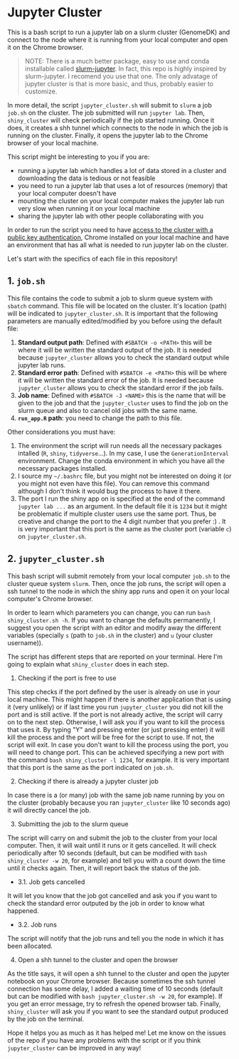 # Jupyter Cluster

This is a bash script to run a jupyter lab on a slurm cluster (GenomeDK) and connect to the node where it is running from your local computer and open it on the Chrome browser. 

> NOTE: There is a much better package, easy to use and conda installable called [slurm-jupyter](https://github.com/kaspermunch/slurm-jupyter). In fact, this repo is highly inspired by slurm-jupyter. I recomend you use that one. The only advatage of jupyter cluster is that is more basic, and thus, probably easier to customize.

In more detail, the script `jupyter_cluster.sh` will submit to `slurm` a job `job.sh` on the cluster. The job submitted will run `jupyter lab`. Then, `shiny_cluster` will check periodically if the job started running. Once it does, it creates a shh tunnel which connects to the node in which the job is running on the cluster. Finally, it opens the jupyter lab to the Chrome browser of your local machine.

This script might be interesting to you if you are:
  - running a jupyter lab which handles a lot of data stored in a cluster and downloading the data is tedious or not feasible
  - you need to run a jupyter lab that uses a lot of resources (memory) that your local computer doesn't have
  - mounting the cluster on your local computer makes the jupyter lab run very slow when running it on your local machine
  - sharing the jupyter lab with other people collaborating with you

In order to run the script you need to have [access to the cluster with a public key authentication](https://genome.au.dk/docs/getting-started/#public-key-authentication), Chrome installed on your local machine and have an environment that has all what is needed to run jupyter lab on the cluster.

Let's start with the specifics of each file in this repository!

## 1. `job.sh`

This file contains the code to submit a job to slurm queue system with `sbatch` command. This file will be located on the cluster. It's location (path) will be indicated to `jupyter_cluster.sh`. It is important that the following parameters are manually edited/modified by you before using the default file:

  1. **Standard output path**: Defined with `#SBATCH -o <PATH>` this will be where it will be written the standard output of the job. It is needed because `jupyter_cluster` allows you to check the standard output while jupyter lab runs.
  2. **Standard error path**: Defined with `#SBATCH -e <PATH>` this will be where it will be written the standard error of the job. It is needed because `jupyter_cluster` allows you to check the standard error if the job fails.
  3. **Job name**: Defined with `#SBATCH -J <NAME>` this is the name that will be given to the job and that the `jupyter_cluster` uses to find the job on the slurm queue and also to cancel old jobs with the same name.
  4. **`run_app.R` path**: you need to change the path to this file.
  
Other considerations you must have:
  1. The environment the script will run needs all the necessary packages intalled (`R`, `shiny`, `tidyverse`...). In my case, I use the `GenerationInterval` environment. Change the conda environment in which you have all the necessary packages installed.
  2. I source my `~/.bashrc` file, but you might not be interested on doing it (or you might not even have this file). You can remove this command although I don't think it would bug the process to have it there.
  3. The port I run the shiny app on is specified at the end of the command `jupyter lab ...` as an argument. In the default file it is `1234` but it might be problematic if multiple cluster users use the same port. Thus, be creative and change the port to the 4 digit number that you prefer :) . It is very important that this port is the same as the cluster port (variable `c`) on `jupyter_cluster.sh`.

## 2. `jupyter_cluster.sh`

This bash script will submit remotely from your local computer `job.sh` to the cluster queue system `slurm`. Then, once the job runs, the script will open a ssh tunnel to the node in which the shiny app runs and open it on your local computer's Chrome browser. 

In order to learn which parameters you can change, you can run `bash shiny_cluster.sh -h`. If you want to change the defaults permanently, I suggest you open the script with an editor and modify away the different variables (specially `s` (path to `job.sh` in the cluster) and `u` (your cluster username)).

The script has different steps that are reported on your terminal. Here I'm going to explain what `shiny_cluster` does in each step.

  1. Checking if the port is free to use

This step checks if the port defined by the user is already on use in your local machine. This might happen if there is another application that is using it (very unlikely) or if last time you run `jupyter_cluster` you did not kill the port and is still active. If the port is not already active, the script will carry on to the next step. Otherwise, I will ask you if you want to kill the process that uses it. By typing "Y" and pressing enter (or just pressing enter) it will kill the process and the port will be free for the script to use. If not, the script will exit. In case you don't want to kill the process using the port, you will need to change port. This can be achieved specifying a new port with the command `bash shiny_cluster -l 1234`, for example. It is very important that this port is the same as the port indicated on `job.sh`.

  2. Checking if there is already a jupyter cluster job

In case there is a (or many) job with the same job name running by you on the cluster (probably because you ran `jupyter_cluster` like 10 seconds ago) it will directly cancel the job.

  3. Submitting the job to the slurm queue
  
The script will carry on and submit the job to the cluster from your local computer. Then, it will wait until it runs or it gets cancelled. It will check periodically after 10 seconds (default, but can be modified with `bash shiny_cluster -w 20`, for example) and tell you with a count down the time until it checks again. Then, it will report back the status of the job. 

  - 3.1. Job gets cancelled
  
It will let you know that the job got cancelled and ask you if you want to check the standard error outputed by the job in order to know what happened.

  - 3.2. Job runs
  
The script will notify that the job runs and tell you the node in which it has been allocated.

  4. Open a shh tunnel to the cluster and open the browser
  
As the title says, it will open a shh tunnel to the cluster and open the jupyter notebook on your Chrome browser. Because sometimes the ssh tunnel connection has some delay, I added a waiting time of 10 seconds (default but can be modified with `bash jupyter_cluster.sh -w 20`, for example). If you get an error message, try to refresh the opened browser tab. Finally, `shiny_cluster` will ask you if you want to see the standard output produced by the job on the terminal.


Hope it helps you as much as it has helped me! Let me know on the issues of the repo if you have any problems with the script or if you think `jupyter_cluster` can be improved in any way!
